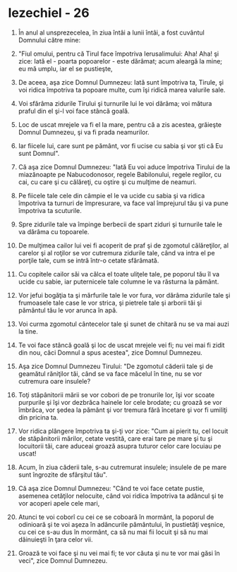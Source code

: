# Iezechiel - 26

1. În anul al unsprezecelea, în ziua întâi a lunii întâi, a fost cuvântul Domnului către mine: 

2. "Fiul omului, pentru că Tirul face împotriva Ierusalimului: Aha! Aha! şi zice: Iată el - poarta popoarelor - este dărâmat; acum aleargă la mine; eu mă umplu, iar el se pustieşte, 

3. De aceea, aşa zice Domnul Dumnezeu: Iată sunt împotriva ta, Tirule, şi voi ridica împotriva ta popoare multe, cum îşi ridică marea valurile sale. 

4. Voi sfărâma zidurile Tirului şi turnurile lui le voi dărâma; voi mătura praful din el şi-l voi face stâncă goală. 

5. Loc de uscat mrejele va fi el la mare, pentru că a zis acestea, grăieşte Domnul Dumnezeu, şi va fi prada neamurilor. 

6. Iar fiicele lui, care sunt pe pământ, vor fi ucise cu sabia şi vor şti că Eu sunt Domnul". 

7. Că aşa zice Domnul Dumnezeu: "Iată Eu voi aduce împotriva Tirului de la miazănoapte pe Nabucodonosor, regele Babilonului, regele regilor, cu cai, cu care şi cu călăreţi, cu oştire şi cu mulţime de neamuri. 

8. Pe fiicele tale cele din câmpie el le va ucide cu sabia şi va ridica împotriva ta turnuri de împresurare, va face val împrejurul tău şi va pune împotriva ta scuturile. 

9. Spre zidurile tale va împinge berbecii de spart ziduri şi turnurile tale le va dărâma cu topoarele. 

10. De mulţimea cailor lui vei fi acoperit de praf şi de zgomotul călăreţilor, al carelor şi al roţilor se vor cutremura zidurile tale, când va intra el pe porţile tale, cum se intră într-o cetate sfărâmată. 

11. Cu copitele cailor săi va călca el toate uliţele tale, pe poporul tău îl va ucide cu sabie, iar puternicele tale columne le va răsturna la pământ. 

12. Vor jefui bogăţia ta şi mărfurile tale le vor fura, vor dărâma zidurile tale şi frumoasele tale case le vor strica, şi pietrele tale şi arborii tăi şi pământul tău le vor arunca în apă. 

13. Voi curma zgomotul cântecelor tale şi sunet de chitară nu se va mai auzi la tine. 

14. Te voi face stâncă goală şi loc de uscat mrejele vei fi; nu vei mai fi zidit din nou, căci Domnul a spus acestea", zice Domnul Dumnezeu. 

15. Aşa zice Domnul Dumnezeu Tirului: "De zgomotul căderii tale şi de geamătul răniţilor tăi, când se va face măcelul în tine, nu se vor cutremura oare insulele? 

16. Toţi stăpânitorii mării se vor cobori de pe tronurile lor, îşi vor scoate purpurile şi îşi vor dezbrăca hainele lor cele brodate; cu groază se vor îmbrăca, vor şedea la pământ şi vor tremura fără încetare şi vor fi umiliţi din pricina ta. 

17. Vor ridica plângere împotriva ta şi-ţi vor zice: "Cum ai pierit tu, cel locuit de stăpânitorii mărilor, cetate vestită, care erai tare pe mare şi tu şi locuitorii tăi, care aduceai groază asupra tuturor celor care locuiau pe uscat! 

18. Acum, în ziua căderii tale, s-au cutremurat insulele; insulele de pe mare sunt îngrozite de sfârşitul tău". 

19. Că aşa zice Domnul Dumnezeu: "Când te voi face cetate pustie, asemenea cetăţilor nelocuite, când voi ridica împotriva ta adâncul şi te vor acoperi apele cele mari, 

20. Atunci te voi coborî cu cei ce se coboară în mormânt, la poporul de odinioară şi te voi aşeza în adâncurile pământului, în pustietăţi veşnice, cu cei ce s-au dus în mormânt, ca să nu mai fii locuit şi să nu mai dăinuieşti în ţara celor vii. 

21. Groază te voi face şi nu vei mai fi; te vor căuta şi nu te vor mai găsi în veci", zice Domnul Dumnezeu. 

